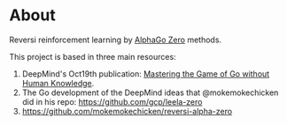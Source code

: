 About
=====

Reversi reinforcement learning by [AlphaGo Zero](https://deepmind.com/blog/alphago-zero-learning-scratch/) methods.

This project is based in three main resources:
1) DeepMind's Oct19th publication: [Mastering the Game of Go without Human Knowledge](https://www.nature.com/articles/nature24270.epdf?author_access_token=VJXbVjaSHxFoctQQ4p2k4tRgN0jAjWel9jnR3ZoTv0PVW4gB86EEpGqTRDtpIz-2rmo8-KG06gqVobU5NSCFeHILHcVFUeMsbvwS-lxjqQGg98faovwjxeTUgZAUMnRQ).
2) The Go development of the DeepMind ideas that @mokemokechicken did in his repo: https://github.com/gcp/leela-zero
3) https://github.com/mokemokechicken/reversi-alpha-zero
